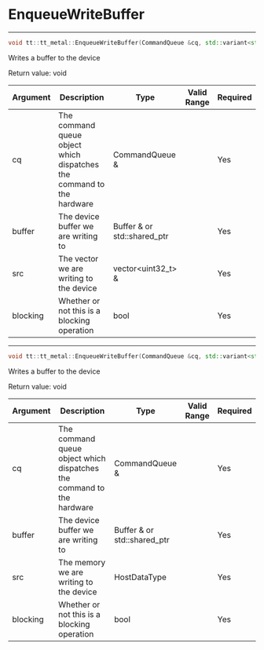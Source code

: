 # EnqueueWriteBuffer

---
```cpp
void tt::tt_metal::EnqueueWriteBuffer(CommandQueue &cq, std::variant<std::reference_wrapper<Buffer>, std::shared_ptr<Buffer>> buffer, std::vector<uint32_t> &src, bool blocking)void tt::tt_metal::EnqueueWriteBuffer(CommandQueue &cq, std::variant<std::reference_wrapper<Buffer>, std::shared_ptr<Buffer>> buffer, std::vector<uint32_t> &src, bool blocking)
```

Writes a buffer to the device

Return value: void

| Argument      | Description                                                           | Type                                | Valid Range      | Required       |
|---------------|-----------------------------------------------------------------------|-------------------------------------|------------------|----------------|
| cq            | The command queue object which dispatches the command to the hardware | CommandQueue &                      |                  | Yes            |
| buffer        | The device buffer we are writing to                                   | Buffer & or std::shared_ptr<Buffer> |                  | Yes            |
| src           | The vector we are writing to the device                               | vector<uint32_t> &                  |                  | Yes            |
| blocking      | Whether or not this is a blocking operation                           | bool                                |                  | Yes            |

---
```cpp
void tt::tt_metal::EnqueueWriteBuffer(CommandQueue &cq, std::variant<std::reference_wrapper<Buffer>, std::shared_ptr<Buffer>> buffer, HostDataType src, bool blocking)void tt::tt_metal::EnqueueWriteBuffer(CommandQueue &cq, std::variant<std::reference_wrapper<Buffer>, std::shared_ptr<Buffer>> buffer, HostDataType src, bool blocking)
```

Writes a buffer to the device

Return value: void

| Argument      | Description                                                           | Type                                | Valid Range      | Required       |
|---------------|-----------------------------------------------------------------------|-------------------------------------|------------------|----------------|
| cq            | The command queue object which dispatches the command to the hardware | CommandQueue &                      |                  | Yes            |
| buffer        | The device buffer we are writing to                                   | Buffer & or std::shared_ptr<Buffer> |                  | Yes            |
| src           | The memory we are writing to the device                               | HostDataType                        |                  | Yes            |
| blocking      | Whether or not this is a blocking operation                           | bool                                |                  | Yes            |
